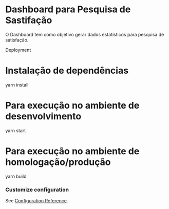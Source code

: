 # Dashboard para Pesquisa de Sastifação

O Dashboard tem como objetivo gerar dados estatísticos para pesquisa de satisfação.

Deployment
# Instalação de dependências
yarn install

# Para execução no ambiente de desenvolvimento
yarn start

# Para execução no ambiente de homologação/produção
yarn build



### Customize configuration
See [Configuration Reference](https://cli.vuejs.org/config/).
